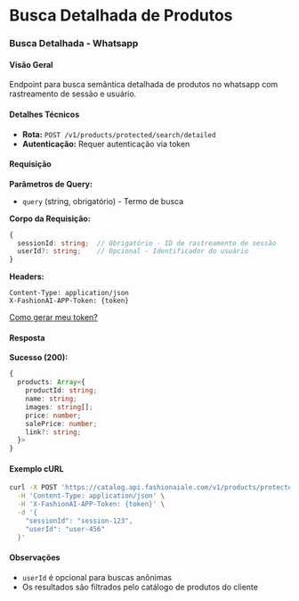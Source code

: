 # Busca Detalhada de Produtos

### Busca Detalhada - Whatsapp

#### Visão Geral

Endpoint para busca semântica detalhada de produtos no whatsapp com rastreamento de sessão e usuário.

#### Detalhes Técnicos

- **Rota:** `POST /v1/products/protected/search/detailed`
- **Autenticação:** Requer autenticação via token

#### Requisição

**Parâmetros de Query:**
- `query` (string, obrigatório) - Termo de busca

**Corpo da Requisição:**
```typescript
{
  sessionId: string;  // Obrigatório - ID de rastreamento de sessão
  userId?: string;    // Opcional - Identificador do usuário
}
```

**Headers:**
```
Content-Type: application/json
X-FashionAI-APP-Token: {token}
```

[Como gerar meu token?](../../authentication)

#### Resposta

**Sucesso (200):**
```typescript
{
  products: Array<{
    productId: string;
    name: string;
    images: string[];
    price: number;
    salePrice: number;
    link?: string;
  }>
}
```

#### Exemplo cURL
```bash
curl -X POST 'https://catalog.api.fashionaiale.com/v1/products/protected/search/detailed?query=vestido+azul' \
  -H 'Content-Type: application/json' \
  -H 'X-FashionAI-APP-Token: {token}' \
  -d '{
    "sessionId": "session-123",
    "userId": "user-456"
  }'
```

#### Observações

- `userId` é opcional para buscas anônimas
- Os resultados são filtrados pelo catálogo de produtos do cliente